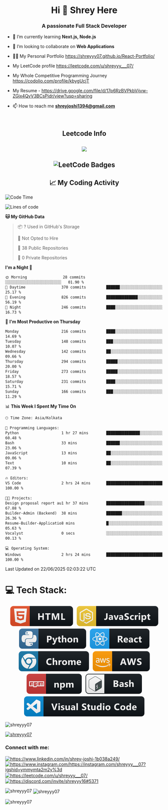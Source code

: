 <h1 align="center">Hi 👋 Shrey Here</h1>
<h3 align="center">A passionate Full Stack Developer</h3>


- 🌱 I’m currently learning **Next.js, Node.js**

- 👯 I’m looking to collaborate on **Web Applications**

- 👨‍💻 My Personal Portfolio https://shreyyy07.github.io/React-Portfolio/

- My LeetCode profile https://leetcode.com/u/shreyyy___07/

- My Whole Competitive Programming Journey https://codolio.com/profile/kbygUcjT

- My Resume - https://drive.google.com/file/d/17p6RzBVPkbVijvw-ZGjx4QvV3BCsPidr/view?usp=sharing
- 📫 How to reach me **shreyjoshi1394@gmail.com**

  <br>

<h2 align="center">Leetcode Info<h2>

<p align="center">
  
  <img  align=top flex-grow=1 src="https://leetcard.jacoblin.cool/shreyyy___07?theme=dark&font=Nunito&ext=heatmap" />  
</p>

<p align="center">
<img src="https://leetcode-badge-showcase.vercel.app/api?username=shreyyy___07&theme=dark&animated=true" alt="LeetCode Badges"/>
  </p>

<h2 align="center">📈 My Coding Activity</h2>

<!--START_SECTION:waka-->
![Code Time](http://img.shields.io/badge/Code%20Time-45%20hrs%2059%20mins-blue)

![Lines of code](https://img.shields.io/badge/From%20Hello%20World%20I%27ve%20Written-322.0%20thousand%20lines%20of%20code-blue)

**🐱 My GitHub Data** 

> 📦 ? Used in GitHub's Storage 
 > 
> 🚫 Not Opted to Hire
 > 
> 📜 38 Public Repositories 
 > 
> 🔑 0 Private Repositories 
 > 
**I'm a Night 🦉** 

```text
🌞 Morning                28 commits          ░░░░░░░░░░░░░░░░░░░░░░░░░   01.90 % 
🌆 Daytime                370 commits         ██████░░░░░░░░░░░░░░░░░░░   25.17 % 
🌃 Evening                826 commits         ██████████████░░░░░░░░░░░   56.19 % 
🌙 Night                  246 commits         ████░░░░░░░░░░░░░░░░░░░░░   16.73 % 
```
📅 **I'm Most Productive on Thursday** 

```text
Monday                   216 commits         ████░░░░░░░░░░░░░░░░░░░░░   14.69 % 
Tuesday                  148 commits         ███░░░░░░░░░░░░░░░░░░░░░░   10.07 % 
Wednesday                142 commits         ██░░░░░░░░░░░░░░░░░░░░░░░   09.66 % 
Thursday                 294 commits         █████░░░░░░░░░░░░░░░░░░░░   20.00 % 
Friday                   273 commits         █████░░░░░░░░░░░░░░░░░░░░   18.57 % 
Saturday                 231 commits         ████░░░░░░░░░░░░░░░░░░░░░   15.71 % 
Sunday                   166 commits         ███░░░░░░░░░░░░░░░░░░░░░░   11.29 % 
```


📊 **This Week I Spent My Time On** 

```text
🕑︎ Time Zone: Asia/Kolkata

💬 Programming Languages: 
Python                   1 hr 27 mins        ███████████████░░░░░░░░░░   60.48 % 
Bash                     33 mins             ██████░░░░░░░░░░░░░░░░░░░   23.06 % 
JavaScript               13 mins             ██░░░░░░░░░░░░░░░░░░░░░░░   09.06 % 
Text                     10 mins             ██░░░░░░░░░░░░░░░░░░░░░░░   07.39 % 

🔥 Editors: 
VS Code                  2 hrs 24 mins       █████████████████████████   100.00 % 

🐱‍💻 Projects: 
Design proposal report au1 hr 37 mins        █████████████████░░░░░░░░   67.88 % 
Builder-Admin (Backend)  38 mins             ███████░░░░░░░░░░░░░░░░░░   26.36 % 
Resume-Builder-Applicatio8 mins              █░░░░░░░░░░░░░░░░░░░░░░░░   05.63 % 
Vocalyst                 0 secs              ░░░░░░░░░░░░░░░░░░░░░░░░░   00.13 % 

💻 Operating System: 
Windows                  2 hrs 24 mins       █████████████████████████   100.00 % 
```


 Last Updated on 22/06/2025 02:03:22 UTC
<!--END_SECTION:waka-->
  
# 💻 Tech Stack:
<p align="center">
  <!-- For more icons please follow  https://github.com/MikeCodesDotNET/ColoredBadges -->
  <img src="https://raw.githubusercontent.com/8bithemant/8bithemant/master/svg/dev/languages/html.svg" alt="html" style="vertical-align:top; margin:4px">    
  <img src="https://raw.githubusercontent.com/8bithemant/8bithemant/master/svg/dev/languages/js.svg" alt="js" style="vertical-align:top; margin:4px">
  <img src="https://raw.githubusercontent.com/8bithemant/8bithemant/master/svg/dev/languages/python.svg" alt="python" style="vertical-align:top; margin:4px">
  <img src="https://raw.githubusercontent.com/8bithemant/8bithemant/master/svg/dev/frameworks/react.svg" alt="react" style="vertical-align:top; margin:4px">
  <img src="https://raw.githubusercontent.com/8bithemant/8bithemant/master/svg/dev/misc/chrome.svg" alt="chrome" style="vertical-align:top; margin:4px">
  <img src="https://raw.githubusercontent.com/8bithemant/8bithemant/master/svg/dev/services/aws.svg" alt="aws" style="vertical-align:top; margin:4px">
  <img src="https://raw.githubusercontent.com/8bithemant/8bithemant/master/svg/dev/services/npm.svg" alt="npm" style="vertical-align:top; margin:4px">
  <img src="https://raw.githubusercontent.com/8bithemant/8bithemant/master/svg/dev/tools/bash.svg" alt="bash" style="vertical-align:top; margin:4px">
  <img src="https://raw.githubusercontent.com/8bithemant/8bithemant/master/svg/dev/tools/visualstudio_code.svg" alt="vscode" style="vertical-align:top; margin:4px">
</p>


<p align="left"> <img src="https://komarev.com/ghpvc/?username=shreyyy07&label=Profile%20views&color=0e75b6&style=flat" alt="shreyyy07" /> </p>

<p align="left"> <a href="https://github.com/ryo-ma/github-profile-trophy"><img src="https://github-profile-trophy.vercel.app/?username=shreyyy07" alt="shreyyy07" /></a> </p>

<h3 align="left">Connect with me:</h3>
<p align="left">
<a href="https://linkedin.com/in/https://www.linkedin.com/in/shrey-joshi-1b038a249/" target="blank"><img align="center" src="https://raw.githubusercontent.com/rahuldkjain/github-profile-readme-generator/master/src/images/icons/Social/linked-in-alt.svg" alt="https://www.linkedin.com/in/shrey-joshi-1b038a249/" height="30" width="40" /></a>
<a href="https://instagram.com/https://www.instagram.com/https://instagram.com/shreyyy___07?igshid=ymmymta2m2y%3d" target="blank"><img align="center" src="https://raw.githubusercontent.com/rahuldkjain/github-profile-readme-generator/master/src/images/icons/Social/instagram.svg" alt="https://www.instagram.com/https://instagram.com/shreyyy___07?igshid=ymmymta2m2y%3d" height="30" width="40" /></a>
<a href="https://www.leetcode.com/https://leetcode.com/u/shreyyy___07/" target="blank"><img align="center" src="https://raw.githubusercontent.com/rahuldkjain/github-profile-readme-generator/master/src/images/icons/Social/leet-code.svg" alt="https://leetcode.com/u/shreyyy___07/" height="30" width="40" /></a>
<a href="https://discord.gg/https://discord.com/invite/shreyyy16#5371" target="blank"><img align="center" src="https://raw.githubusercontent.com/rahuldkjain/github-profile-readme-generator/master/src/images/icons/Social/discord.svg" alt="https://discord.com/invite/shreyyy16#5371" height="30" width="40" /></a>
</p>

<p><img align="left" src="https://github-readme-stats.vercel.app/api/top-langs?username=shreyyy07&show_icons=true&locale=en&layout=compact" alt="shreyyy07" /></p>

<p>&nbsp;<img align="center" src="https://github-readme-stats.vercel.app/api?username=shreyyy07&show_icons=true&locale=en" alt="shreyyy07" /></p>

<p><img align="center" src="https://github-readme-streak-stats.herokuapp.com/?user=shreyyy07&" alt="shreyyy07" /></p>
